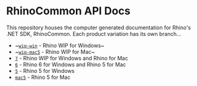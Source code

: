 # RhinoCommon API Docs

This repository houses the computer generated documentation for Rhino's .NET SDK, RhinoCommon. Each product variation has its own branch...

* ~[`wip-win`](../../tree/wip-win) - Rhino WIP for Windows~
* ~[`wip-mac5`](../../tree/wip-mac5) - Rhino WIP for Mac~
* [`7`](../../tree/7) - Rhino WIP for Windows and Rhino for Mac
* [`6`](../../tree/6) - Rhino 6 for Windows and Rhino 5 for Mac
* [`5`](../../tree/5) - Rhino 5 for Windows
* [`mac5`](../../tree/mac5) - Rhino 5 for Mac
